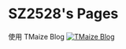 # SZ2528's Pages

使用 TMaize Blog
[![TMaize Blog](https://github-readme-stats.vercel.app/api/pin/?username=TMaize&repo=tmaize-blog)](https://github.com/TMaize/tmaize-blog)
